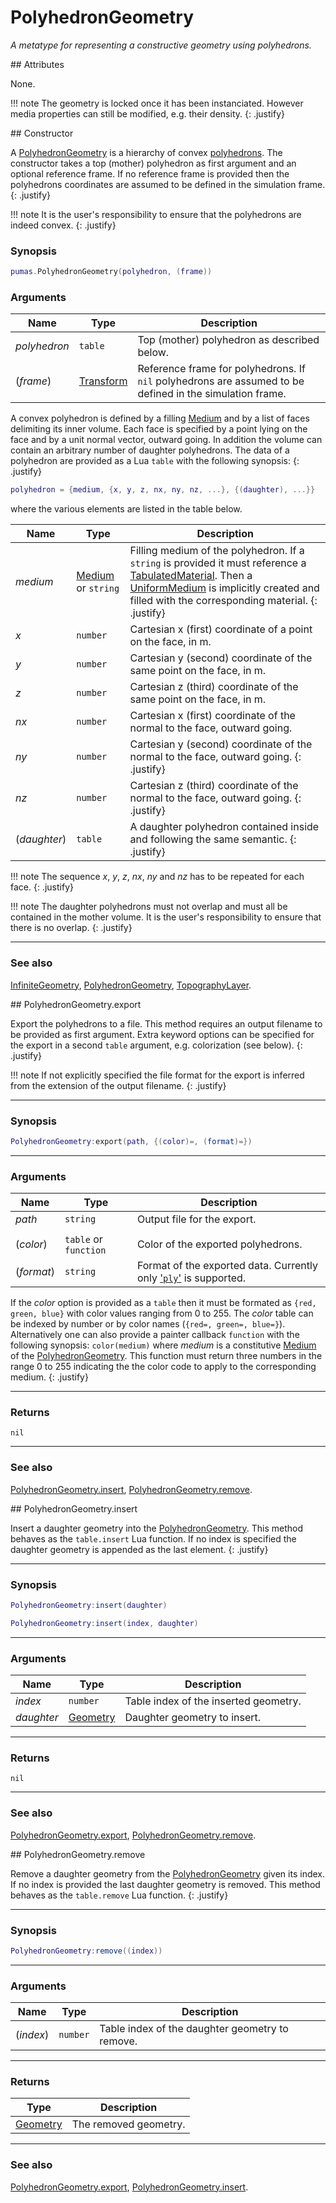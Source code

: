 # PolyhedronGeometry
_A metatype for representing a constructive geometry using polyhedrons._


<div markdown="1" class="shaded-box fancy">
## Attributes

None.

!!! note
    The geometry is locked once it has been instanciated. However
    media properties can still be modified, e.g. their density.
    {: .justify}
</div>

<div markdown="1" class="shaded-box fancy">
## Constructor

A [PolyhedronGeometry](PolyhedronGeometry.md) is a hierarchy of convex
[polyhedrons](https://en.wikipedia.org/wiki/Polyhedron). The constructor takes a
top (mother) polyhedron as first argument and an optional reference frame. If no
reference frame is provided then the polyhedrons coordinates are assumed to be
defined in the simulation frame.
{: .justify}

!!! note
    It is the user's responsibility to ensure that the polyhedrons are indeed
    convex.
    {: .justify}

### Synopsis

```lua
pumas.PolyhedronGeometry(polyhedron, (frame))
```

### Arguments

|Name|Type|Description|
|----|----|-----------|
|*polyhedron*|`table`                                 | Top (mother) polyhedron as described below. |
|(*frame*)   |[Transform](../coordinates/Transform.md)| Reference frame for polyhedrons. If `nil` polyhedrons are assumed to be defined in the simulation frame. |

A convex polyhedron is defined by a filling [Medium](../medium/Medium.md) and by
a list of faces delimiting its inner volume. Each face is specified by a point
lying on the face and by a unit normal vector, outward going. In addition the
volume can contain an arbitrary number of daughter polyhedrons. The data of a
polyhedron are provided as a Lua `table` with the following synopsis:
{: .justify}
```lua
polyhedron = {medium, {x, y, z, nx, ny, nz, ...}, {(daughter), ...}}
```
where the various elements are listed in the table below.

|Name|Type|Description|
|----|----|-----------|
|*medium*|[Medium](../medium/Medium.md) or `string`| Filling medium of the polyhedron. If a `string` is provided it must reference a [TabulatedMaterial](../physics/TabulatedMaterial.md). Then a [UniformMedium](../medium/UniformMedium.md) is implicitly created and filled with the corresponding material. {: .justify}|
|*x*         |`number`| Cartesian x (first) coordinate of a point on the face, in m. |
|*y*         |`number`| Cartesian y (second) coordinate of the same point on the face, in m. |
|*z*         |`number`| Cartesian z (third) coordinate of the same point on the face, in m. |
|*nx*        |`number`| Cartesian x (first) coordinate of the normal to the face, outward going. |
|*ny*        |`number`| Cartesian y (second) coordinate of the normal to the face, outward going. {: .justify} |
|*nz*        |`number`| Cartesian z (third) coordinate of the normal to the face, outward going. {: .justify} |
|(*daughter*)|`table` | A daughter polyhedron contained inside and following the same semantic. {: .justify} |

!!! note
    The sequence *x*, *y*, *z*, *nx*, *ny* and *nz* has to be repeated for each
    face.
    {: .justify}

!!! note
    The daughter polyhedrons must not overlap and must all be contained in
    the mother volume. It is the user's responsibility to ensure that there
    is no overlap.
    {: .justify}

---

### See also

[InfiniteGeometry](InfiniteGeometry.md),
[PolyhedronGeometry](PolyhedronGeometry.md),
[TopographyLayer](TopographyLayer.md).

</div>


<div markdown="1" class="shaded-box fancy">
## PolyhedronGeometry.export

Export the polyhedrons to a file. This method requires an output filename to be
provided as first argument. Extra keyword options can be specified for the
export in a second `table` argument, e.g. colorization (see below).
{: .justify}

!!! note
    If not explicitly specified the file format for the export is inferred from
    the extension of the output filename.
    {: .justify}

---

### Synopsis

```lua
PolyhedronGeometry:export(path, {(color)=, (format)=})
```

---

### Arguments

|Name|Type|Description|
|----|----|-----------|
|*path*    |`string`             |Output file for the export.|
|||
|(*color*) |`table` or `function`|Color of the exported polyhedrons.|
|(*format*)|`string`             |Format of the exported data. Currently only ['`ply`'](http://paulbourke.net/dataformats/ply/) is supported. |

If the *color* option is provided as a `table` then it must be formated as
`{red, green, blue}` with color values ranging from 0 to 255. The *color* table
can be indexed by number or by color names (`{red=, green=, blue=}`).
Alternatively one can also provide a painter callback `function` with the
following synopsis: `color(medium)` where *medium* is a constitutive
[Medium](../medium/Medium.md) of the
[PolyhedronGeometry](PolyhedronGeometry.md).  This function must return three
numbers in the range 0 to 255 indicating the the color code to apply to the
corresponding medium.
{: .justify}

---

### Returns

`nil`

---

### See also

[PolyhedronGeometry.insert](#polyhedrongeometryinsert),
[PolyhedronGeometry.remove](#polyhedrongeometryremove).
</div>


<div markdown="1" class="shaded-box fancy">
## PolyhedronGeometry.insert

Insert a daughter geometry into the [PolyhedronGeometry](PolyhedronGeometry.md). This
method behaves as the `table.insert` Lua function. If no index is specified
the daughter geometry is appended as the last element.
{: .justify}

---

### Synopsis

```lua
PolyhedronGeometry:insert(daughter)

PolyhedronGeometry:insert(index, daughter)
```

---

### Arguments

|Name|Type|Description|
|----|----|-----------|
|*index*|`number`|Table index of the inserted geometry.|
|*daughter*|[Geometry](Geometry.md)|Daughter geometry to insert.|

---

### Returns

`nil`

---

### See also

[PolyhedronGeometry.export](#polyhedrongeometryexport),
[PolyhedronGeometry.remove](#polyhedrongeometryremove).
</div>


<div markdown="1" class="shaded-box fancy">
## PolyhedronGeometry.remove

Remove a daughter geometry from the [PolyhedronGeometry](PolyhedronGeometry.md) given its
index. If no index is provided the last daughter geometry is removed. This
method behaves as the `table.remove` Lua function.
{: .justify}

---

### Synopsis

```lua
PolyhedronGeometry:remove((index))
```

---

### Arguments

|Name|Type|Description|
|----|----|-----------|
|(*index*)|`number`|Table index of the daughter geometry to remove.|

---

### Returns

|Type|Description|
|----|-----------|
|[Geometry](Geometry.md)| The removed geometry.|

---

### See also

[PolyhedronGeometry.export](#polyhedrongeometryexport),
[PolyhedronGeometry.insert](#poluhedrongeometryinsert).

</div>
